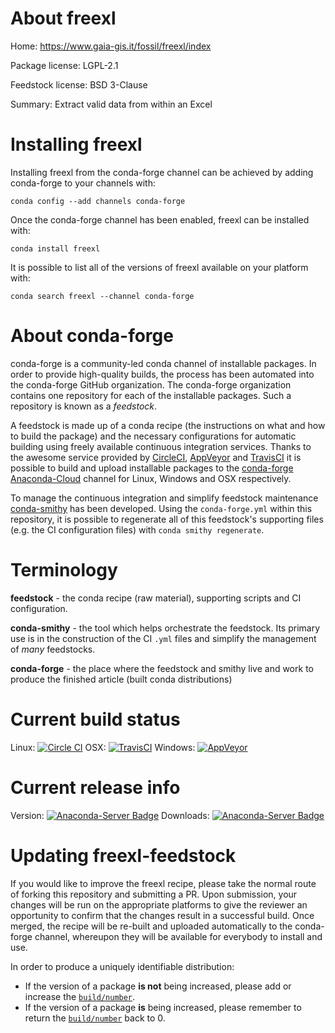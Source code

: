 About freexl
============

Home: https://www.gaia-gis.it/fossil/freexl/index

Package license: LGPL-2.1

Feedstock license: BSD 3-Clause

Summary: Extract valid data from within an Excel



Installing freexl
=================

Installing freexl from the conda-forge channel can be achieved by adding conda-forge to your channels with:

```
conda config --add channels conda-forge
```

Once the conda-forge channel has been enabled, freexl can be installed with:

```
conda install freexl
```

It is possible to list all of the versions of freexl available on your platform with:

```
conda search freexl --channel conda-forge
```


About conda-forge
=================

conda-forge is a community-led conda channel of installable packages.
In order to provide high-quality builds, the process has been automated into the
conda-forge GitHub organization. The conda-forge organization contains one repository 
for each of the installable packages. Such a repository is known as a *feedstock*.

A feedstock is made up of a conda recipe (the instructions on what and how to build
the package) and the necessary configurations for automatic building using freely
available continuous integration services. Thanks to the awesome service provided by
[CircleCI](https://circleci.com/), [AppVeyor](http://www.appveyor.com/)
and [TravisCI](https://travis-ci.org/) it is possible to build and upload installable
packages to the [conda-forge](https://anaconda.org/conda-forge)
[Anaconda-Cloud](http://docs.anaconda.org/) channel for Linux, Windows and OSX respectively.

To manage the continuous integration and simplify feedstock maintenance
[conda-smithy](http://github.com/conda-forge/conda-smithy) has been developed.
Using the ``conda-forge.yml`` within this repository, it is possible to regenerate all of
this feedstock's supporting files (e.g. the CI configuration files) with ``conda smithy regenerate``.


Terminology
===========

**feedstock** - the conda recipe (raw material), supporting scripts and CI configuration.

**conda-smithy** - the tool which helps orchestrate the feedstock.
                   Its primary use is in the construction of the CI ``.yml`` files
                   and simplify the management of *many* feedstocks.

**conda-forge** - the place where the feedstock and smithy live and work to
                  produce the finished article (built conda distributions)

Current build status
====================

Linux: [![Circle CI](https://circleci.com/gh/conda-forge/freexl-feedstock.svg?style=svg)](https://circleci.com/gh/conda-forge/freexl-feedstock)
OSX: [![TravisCI](https://travis-ci.org/conda-forge/freexl-feedstock.svg?branch=master)](https://travis-ci.org/conda-forge/freexl-feedstock) 
Windows: [![AppVeyor](https://ci.appveyor.com/api/projects/status/github/conda-forge/freexl-feedstock?svg=True)](https://ci.appveyor.com/project/conda-forge/freexl-feedstock/branch/master)

Current release info
====================
Version: [![Anaconda-Server Badge](https://anaconda.org/conda-forge/freexl/badges/version.svg)](https://anaconda.org/conda-forge/freexl)
Downloads: [![Anaconda-Server Badge](https://anaconda.org/conda-forge/freexl/badges/downloads.svg)](https://anaconda.org/conda-forge/freexl)


Updating freexl-feedstock
=========================

If you would like to improve the freexl recipe, please take the normal
route of forking this repository and submitting a PR. Upon submission, your changes will
be run on the appropriate platforms to give the reviewer an opportunity to confirm that the
changes result in a successful build. Once merged, the recipe will be re-built and uploaded
automatically to the conda-forge channel, whereupon they will be available for everybody to
install and use.

In order to produce a uniquely identifiable distribution:
 * If the version of a package **is not** being increased, please add or increase
   the [``build/number``](http://conda.pydata.org/docs/building/meta-yaml.html#build-number-and-string). 
 * If the version of a package **is** being increased, please remember to return
   the [``build/number``](http://conda.pydata.org/docs/building/meta-yaml.html#build-number-and-string)
   back to 0.

